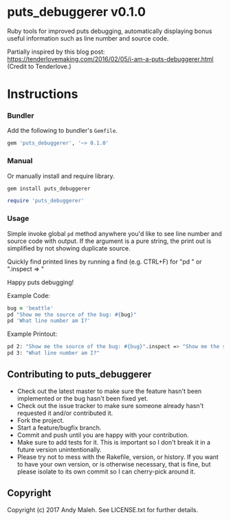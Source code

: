 # puts_debuggerer v0.1.0

Ruby tools for improved puts debugging, automatically displaying bonus useful information such as line number and source code.

Partially inspired by this blog post:
https://tenderlovemaking.com/2016/02/05/i-am-a-puts-debuggerer.html
(Credit to Tenderlove.)

# Instructions

### Bundler

Add the following to bundler's `Gemfile`.

```ruby
gem 'puts_debuggerer', '~> 0.1.0'
```

### Manual

Or manually install and require library.

```bash
gem install puts_debuggerer
```

```ruby
require 'puts_debuggerer'
```

### Usage

Simple invoke global `pd` method anywhere you'd like to see line number and source code with output.
If the argument is a pure string, the print out is simplified by not showing duplicate source.

Quickly find printed lines by running a find (e.g. CTRL+F) for "pd " or ".inspect => "

Happy puts debugging!

Example Code:

```ruby
bug = 'beattle'
pd "Show me the source of the bug: #{bug}"
pd 'What line number am I?'
```

Example Printout:

```bash
pd 2: "Show me the source of the bug: #{bug}".inspect => "Show me the source of the bug: beattle"
pd 3: "What line number am I?"
```

## Contributing to puts_debuggerer

* Check out the latest master to make sure the feature hasn't been implemented or the bug hasn't been fixed yet.
* Check out the issue tracker to make sure someone already hasn't requested it and/or contributed it.
* Fork the project.
* Start a feature/bugfix branch.
* Commit and push until you are happy with your contribution.
* Make sure to add tests for it. This is important so I don't break it in a future version unintentionally.
* Please try not to mess with the Rakefile, version, or history. If you want to have your own version, or is otherwise necessary, that is fine, but please isolate to its own commit so I can cherry-pick around it.

## Copyright

Copyright (c) 2017 Andy Maleh. See LICENSE.txt for
further details.
